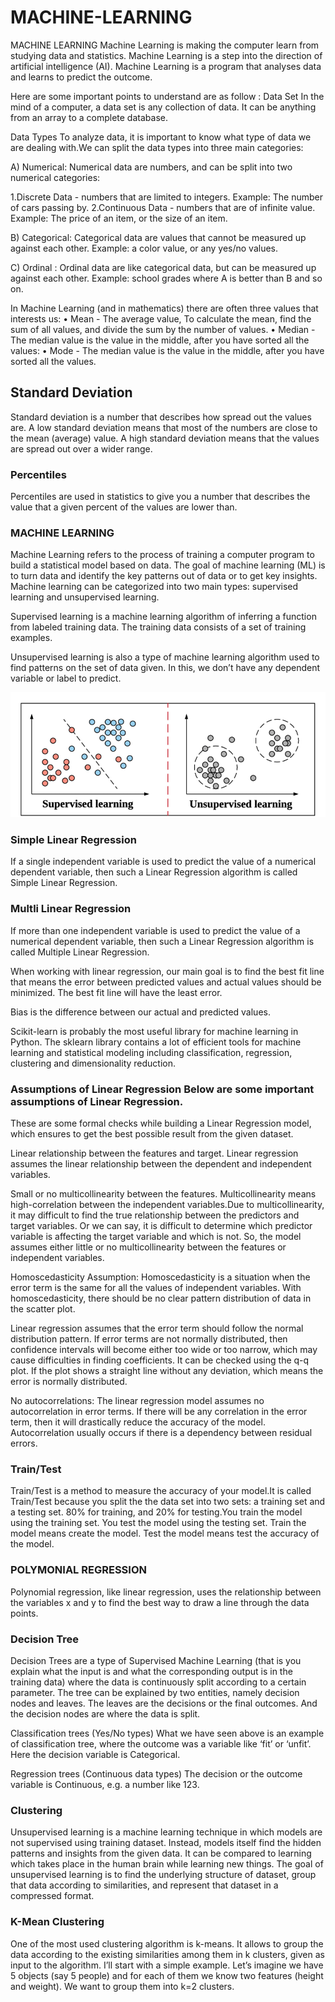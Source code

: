 # MACHINE-LEARNING

MACHINE LEARNING 
Machine Learning is making the computer learn from studying data and statistics.
Machine Learning is a step into the direction of artificial intelligence (AI).
Machine Learning is a program that analyses data and learns to predict the outcome.

Here are some important points to understand are as follow :
Data Set
In the mind of a computer, a data set is any collection of data. It can be anything from an array to a complete database.

Data Types
To analyze data, it is important to know what type of data we are dealing with.We can split the data types into three main categories:

A) Numerical: Numerical data are numbers, and can be split into two numerical categories:

1.Discrete Data - numbers that are limited to integers. Example: The number of cars passing by.
2.Continuous Data - numbers that are of infinite value. Example: The price of an item, or the size of an item.

B) Categorical: Categorical data are values that cannot be measured up against each other. Example: a color value, or any yes/no values.

C) Ordinal : Ordinal data are like categorical data, but can be measured up against each other. Example: school grades where A is better than B and so on.

In Machine Learning (and in mathematics) there are often three values that interests us:
•	Mean - The average value, To calculate the mean, find the sum of all values, and divide the sum by the number of values.
•	Median - The median value is the value in the middle, after you have sorted all the values:
•	Mode - The median value is the value in the middle, after you have sorted all the values.

## Standard Deviation
Standard deviation is a number that describes how spread out the values are.
A low standard deviation means that most of the numbers are close to the mean (average) value.
A high standard deviation means that the values are spread out over a wider range.

### Percentiles
Percentiles are used in statistics to give you a number that describes the value that a given percent of the values are lower than.

### MACHINE LEARNING
Machine Learning refers to the process of training a computer program to build a statistical model based on data. The goal of machine learning (ML) is to turn data and identify the key patterns out of data or to get key insights.
Machine learning can be categorized into two main types: supervised learning and unsupervised learning.

Supervised learning is a machine learning algorithm of inferring a function from labeled training data. The training data consists of a set of training examples.

Unsupervised learning is also a type of machine learning algorithm used to find patterns on the set of data given. In this, we don’t have any dependent variable or label to predict.

![](https://github.com/SOMYYA1/MACHINE-LEARNING/blob/main/Supervised%20and%20Unsupervised.png)


### Simple Linear Regression 
If a single independent variable is used to predict the value of a numerical dependent variable, then such a Linear Regression algorithm is called Simple Linear Regression.

### Multli  Linear Regression
If more than one independent variable is used to predict the value of a numerical dependent variable, then such a Linear Regression algorithm is called Multiple Linear Regression.

When working with linear regression, our main goal is to find the best fit line that means the error between predicted values and actual values should be minimized. The best fit line will have the least error.

Bias is the difference between our actual and predicted values.

Scikit-learn is probably the most useful library for machine learning in Python. The sklearn library contains a lot of efficient tools for machine learning and statistical modeling including classification, regression, clustering and dimensionality reduction.

### Assumptions of Linear Regression Below are some important assumptions of Linear Regression.
These are some formal checks while building a Linear Regression model, which ensures to get the best possible result from the given dataset.

Linear relationship between the features and target.
Linear regression assumes the linear relationship between the dependent and independent variables.

Small or no multicollinearity between the features.
Multicollinearity means high-correlation between the independent variables.Due to multicollinearity, it may difficult to find the true relationship between the predictors and target variables. 
Or we can say, it is difficult to determine which predictor variable is affecting the target variable and which is not. So, the model assumes either little or no multicollinearity between the features or independent variables.

Homoscedasticity Assumption:
Homoscedasticity is a situation when the error term is the same for all the values of independent variables. With homoscedasticity, there should be no clear pattern distribution of data in the scatter plot.

Linear regression assumes that the error term should follow the normal distribution pattern. If error terms are not normally distributed, then confidence intervals will become either too wide or too narrow, which may cause difficulties in finding coefficients. 
It can be checked using the q-q plot. If the plot shows a straight line without any deviation, which means the error is normally distributed.

No autocorrelations: The linear regression model assumes no autocorrelation in error terms. If there will be any correlation in the error term, then it will drastically reduce the accuracy of the model. Autocorrelation usually occurs if there is a dependency between residual errors.

### Train/Test
Train/Test is a method to measure the accuracy of your model.It is called Train/Test because you split the the data set into two sets: a training set and a testing set. 80% for training, and 20% for testing.You train the model using the training set.
You test the model using the testing set. Train the model means create the model. Test the model means test the accuracy of the model.

### POLYMONIAL REGRESSION 
Polynomial regression, like linear regression, uses the relationship between the variables x and y to find the best way to draw a line through the data points.
 


### Decision Tree 
Decision Trees are a type of Supervised Machine Learning (that is you explain what the input is and what the corresponding output is in the training data) where the data is continuously split according to a certain parameter. The tree can be explained by two entities, namely decision nodes and leaves. The leaves are the decisions or the final outcomes. And the decision nodes are where the data is split.

Classification trees (Yes/No types) 
What we have seen above is an example of classification tree, where the outcome was a variable like ‘fit’ or ‘unfit’. Here the decision variable is Categorical.

Regression trees (Continuous data types)
 The decision or the outcome variable is Continuous, e.g. a number like 123.

### Clustering
Unsupervised learning is a machine learning technique in which models are not supervised using training dataset. Instead, models itself find the hidden patterns and insights from the given data. It can be compared to learning which takes place in the human brain while learning new things.
The goal of unsupervised learning is to find the underlying structure of dataset, group that data according to similarities, and represent that dataset in a compressed format.

### K-Mean Clustering
One of the most used clustering algorithm is k-means. It allows to group the data according to the existing similarities among them in k clusters, given as input to the algorithm. I’ll start with a simple example. Let’s imagine we have 5 objects (say 5 people) and for each of them we know two features (height and weight). We want to group them into k=2 clusters.







